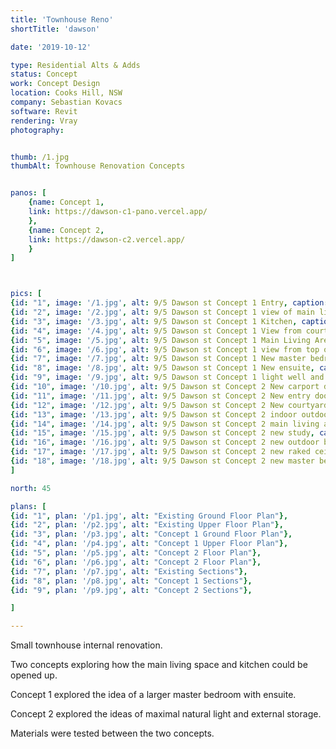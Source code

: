 ```yaml
---
title: 'Townhouse Reno'
shortTitle: 'dawson'

date: '2019-10-12'

type: Residential Alts & Adds
status: Concept
work: Concept Design
location: Cooks Hill, NSW
company: Sebastian Kovacs
software: Revit
rendering: Vray
photography: 


thumb: /1.jpg
thumbAlt: Townhouse Renovation Concepts


panos: [
    {name: Concept 1,
    link: https://dawson-c1-pano.vercel.app/
    },
    {name: Concept 2,
    link: https://dawson-c2.vercel.app/
    }
]



pics: [
{id: "1", image: '/1.jpg', alt: 9/5 Dawson st Concept 1 Entry, caption: 'Concept 1: The existing Entry door is kept but stairs now occupy where the existing downstairs toilet and upstairs laundry are, skylights are new to bring natural light down into the main living and kitchen and to enable stack ventilation'},
{id: "2", image: '/2.jpg', alt: 9/5 Dawson st Concept 1 view of main living area and Kitchen, caption: "Concept 1: Main living area + Kitchen"},
{id: "3", image: '/3.jpg', alt: 9/5 Dawson st Concept 1 Kitchen, caption: "Concept 1: Kitchen, existing layout is kept, but one steel column is used to replace the existing brickwork support. "},
{id: "4", image: '/4.jpg', alt: 9/5 Dawson st Concept 1 View from courtyard, caption: "Concept 1: View from courtyard"},
{id: "5", image: '/5.jpg', alt: 9/5 Dawson st Concept 1 Main Living Area, caption: "Concept 1: Main Living Area"},
{id: "6", image: '/6.jpg', alt: 9/5 Dawson st Concept 1 view from top of stairs towards master bedroom, caption: "Concept 1: Looking towards the master bedroom from the top of the stairs"},
{id: "7", image: '/7.jpg', alt: 9/5 Dawson st Concept 1 New master bedroom design with ensuite, caption: "Concept 1: New master bedroom design, with ensuite in the location of existing stairs"},
{id: "8", image: '/8.jpg', alt: 9/5 Dawson st Concept 1 New ensuite, caption: "Concept 1: New ensuite general concept, width = ~2m and will fit a bath well. The window will need to be considered around privacy"},
{id: "9", image: '/9.jpg', alt: 9/5 Dawson st Concept 1 light well and hall way, caption: "Concept 1: Looking back towards existing rooms, new storage/linen cupboards"},
{id: "10", image: '/10.jpg', alt: 9/5 Dawson st Concept 2 New carport design, caption: "Concept 2: New carport design, external storage is situated underneath where the existing stairs would be. New pantry window is where existing entry door is and the new entry sliding door is located to the right"},
{id: "11", image: '/11.jpg', alt: 9/5 Dawson st Concept 2 New entry door and kitchen design, caption: "Concept 2: New entry door and kitchen layout. Walk-in pantry and laundry is located the the right of the kitchen. New stairs are where in the place of the existing downstairs toilet"},
{id: "12", image: '/12.jpg', alt: 9/5 Dawson st Concept 2 New courtyard design, caption: "Concept 2: New courtyard design, viewed from the lounge. Planter boxes replace existing garden beds, but are more narrow. Addition of an outdoor shower and builtin BBQ."},
{id: "13", image: '/13.jpg', alt: 9/5 Dawson st Concept 2 indoor outdoor living design, caption: "Concept 2: Full width bi-fold doors open the living space extending it seamlessly into the courtyard. The existing clothesline is replaced with a hoist clothesline situated above the doorway"},
{id: "14", image: '/14.jpg', alt: 9/5 Dawson st Concept 2 main living area visual connection to upper level, caption: "Concept 2: Main living view and stairway. Visual connection to new study and window"},
{id: "15", image: '/15.jpg', alt: 9/5 Dawson st Concept 2 new study, caption: "Concept 2: New study, with skylight above and existing window replaced with taller one"},
{id: "16", image: '/16.jpg', alt: 9/5 Dawson st Concept 2 new outdoor bathroom, caption: "Concept 2: New exterior bathroom, with copper / bronze lining. Floor tiles matched to new polish concrete floor top"},
{id: "17", image: '/17.jpg', alt: 9/5 Dawson st Concept 2 new raked ceiling and skylights, caption: "Concept 2: Existing ceiling is opened up exposed roof beams and 3 new skylights. Louvres highlight windows bring in even more light and improve ventilation"},
{id: "18", image: '/18.jpg', alt: 9/5 Dawson st Concept 2 new master bedroom design, caption: "Concept 2: New master bedroom design. Existing balcony floor is floated to new floor level making it more usable. Existing windows / door replaced with full width glass sliding door. Ceiling is now raked"}
]

north: 45

plans: [
{id: "1", plan: '/p1.jpg', alt: "Existing Ground Floor Plan"},
{id: "2", plan: '/p2.jpg', alt: "Existing Upper Floor Plan"},
{id: "3", plan: '/p3.jpg', alt: "Concept 1 Ground Floor Plan"},
{id: "4", plan: '/p4.jpg', alt: "Concept 1 Upper Floor Plan"},
{id: "5", plan: '/p5.jpg', alt: "Concept 2 Floor Plan"},
{id: "6", plan: '/p6.jpg', alt: "Concept 2 Floor Plan"},
{id: "7", plan: '/p7.jpg', alt: "Existing Sections"},
{id: "8", plan: '/p8.jpg', alt: "Concept 1 Sections"},
{id: "9", plan: '/p9.jpg', alt: "Concept 2 Sections"},

]

---
```


Small townhouse internal renovation.

Two concepts exploring how the main living space and kitchen could be opened up. 

Concept 1 explored the idea of a larger master bedroom with ensuite.

Concept 2 explored the ideas of maximal natural light and external storage. 

Materials were tested between the two concepts.